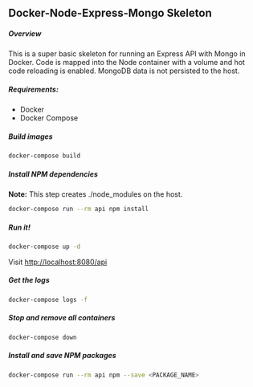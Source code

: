 ## Docker-Node-Express-Mongo Skeleton

##### Overview

This is a super basic skeleton for running an Express API with Mongo in Docker.
Code is mapped into the Node container with a volume and hot code reloading is enabled.
 MongoDB data is not persisted to the host.

##### Requirements:
* Docker
* Docker Compose

##### Build images
```bash
docker-compose build
```

##### Install NPM dependencies 
**Note:** This step creates ./node_modules on the host.
```bash
docker-compose run --rm api npm install
```

##### Run it!
```bash
docker-compose up -d
```

Visit [http://localhost:8080/api](http://localhost:8080/api)

##### Get the logs
```bash
docker-compose logs -f
```


##### Stop and remove all containers
```bash
docker-compose down
```


##### Install and save NPM packages
```bash
docker-compose run --rm api npm --save <PACKAGE_NAME>
```